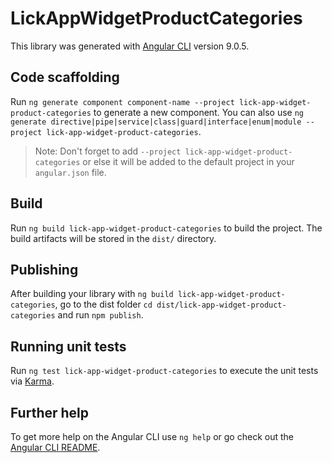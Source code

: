 # LickAppWidgetProductCategories

This library was generated with [Angular CLI](https://github.com/angular/angular-cli) version 9.0.5.

## Code scaffolding

Run `ng generate component component-name --project lick-app-widget-product-categories` to generate a new component. You can also use `ng generate directive|pipe|service|class|guard|interface|enum|module --project lick-app-widget-product-categories`.
> Note: Don't forget to add `--project lick-app-widget-product-categories` or else it will be added to the default project in your `angular.json` file. 

## Build

Run `ng build lick-app-widget-product-categories` to build the project. The build artifacts will be stored in the `dist/` directory.

## Publishing

After building your library with `ng build lick-app-widget-product-categories`, go to the dist folder `cd dist/lick-app-widget-product-categories` and run `npm publish`.

## Running unit tests

Run `ng test lick-app-widget-product-categories` to execute the unit tests via [Karma](https://karma-runner.github.io).

## Further help

To get more help on the Angular CLI use `ng help` or go check out the [Angular CLI README](https://github.com/angular/angular-cli/blob/master/README.md).
